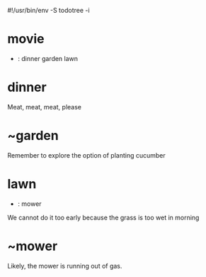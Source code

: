 #!/usr/bin/env -S todotree -i

# movie
- : dinner garden lawn

# dinner

Meat, meat, meat, please

# ~garden

Remember to explore the option of planting cucumber

# lawn
- : mower

We cannot do it too early because the grass is too wet in morning

# ~mower

Likely, the mower is running out of gas.
